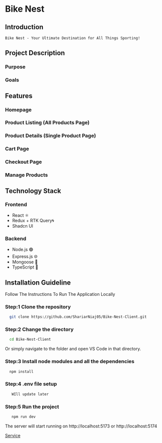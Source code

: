 # Bike Nest

## Introduction

`Bike Nest - Your Ultimate Destination for All Things Sporting!`

## Project Description

### Purpose

### Goals

## Features

### Homepage

### Product Listing (All Products Page)

### Product Details (Single Product Page)

### Cart Page

### Checkout Page

### Manage Products

## Technology Stack

### Frontend

- React ⚛️
- Redux + RTK Query🌀
- Shadcn UI

### Backend

- Node.js 🟢
- Express.js 🌐
- Mongoose 🍃
- TypeScript 📘

## Installation Guideline

Follow The Instructions To Run The Application Locally

### Step:1 **Clone the repository**

```bash
  git clone https://github.com/ShariarNiaj05/Bike-Nest-Client.git
```

### Step:2 **Change the directory**

```bash
  cd Bike-Nest-Client
```

Or simply navigate to the folder and open VS Code in that directory.

### Step:3 **Install node modules and all the dependencies**

```bash
  npm install
```

### Step:4 **.env file setup**

```bash
   WIll update later
```

### Step:5 **Run the project**

```bash
   npm run dev
```

The server will start running on http://localhost:5173 or http://localhost:5174

[Service](service.md)
